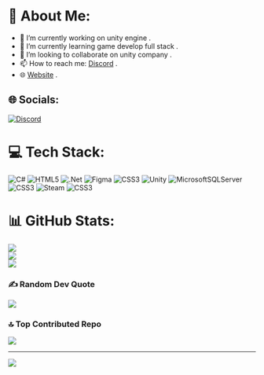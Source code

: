 # 💫 About Me:
- 🔭 I’m currently working on unity engine .<br> 
- 🌱 I’m currently learning game develop full stack .<br>
- 👯 I’m looking to collaborate on unity company .<br>
- 📫 How to reach me: [Discord](https://discordapp.com/users/1143937435676442634/) .<br>
- 🌐 [Website](https://poyakarami.ir/) .


## 🌐 Socials:
[![Discord](https://img.shields.io/badge/Discord-%237289DA.svg?logo=discord&logoColor=white)](https://discord.gg/poya_karami) 

# 💻 Tech Stack:
![C#](https://img.shields.io/badge/c%23-%23239120.svg?style=plastic&logo=csharp&logoColor=white) ![HTML5](https://img.shields.io/badge/html5-%23E34F26.svg?style=plastic&logo=html5&logoColor=white) ![.Net](https://img.shields.io/badge/.NET-5C2D91?style=plastic&logo=.net&logoColor=white) ![Figma](https://img.shields.io/badge/figma-%23F24E1E.svg?style=plastic&logo=figma&logoColor=white) ![CSS3](https://img.shields.io/badge/css3-%231572B6.svg?style=plastic&logo=css3&logoColor=white) ![Unity](https://img.shields.io/badge/unity-%23000000.svg?style=plastic&logo=unity&logoColor=white) ![MicrosoftSQLServer](https://img.shields.io/badge/Microsoft%20SQL%20Server-CC2927?style=plastic&logo=microsoft%20sql%20server&logoColor=white) ![CSS3](https://img.shields.io/badge/css3-%231572B6.svg?style=plastic&logo=css3&logoColor=white) ![Steam](https://img.shields.io/badge/steam-%23000000.svg?style=plastic&logo=steam&logoColor=white) ![CSS3](https://img.shields.io/badge/css3-%231572B6.svg?style=plastic&logo=css3&logoColor=white)
# 📊 GitHub Stats:
![](https://github-readme-stats.vercel.app/api?username=poyakarami&theme=dark&hide_border=false&include_all_commits=true&count_private=false)<br/>
![](https://github-readme-streak-stats.herokuapp.com/?user=poyakarami&theme=dark&hide_border=false)<br/>
![](https://github-readme-stats.vercel.app/api/top-langs/?username=poyakarami&theme=dark&hide_border=false&include_all_commits=true&count_private=false&layout=compact)

### ✍️ Random Dev Quote
![](https://quotes-github-readme.vercel.app/api?type=horizontal&theme=radical)

### 🔝 Top Contributed Repo
![](https://github-contributor-stats.vercel.app/api?username=poyakarami&limit=5&theme=ambient_gradient&combine_all_yearly_contributions=true)

---
[![](https://visitcount.itsvg.in/api?id=poyakarami&icon=10&color=13)](https://visitcount.itsvg.in)

<!-- Proudly created with GPRM ( https://gprm.itsvg.in ) -->
